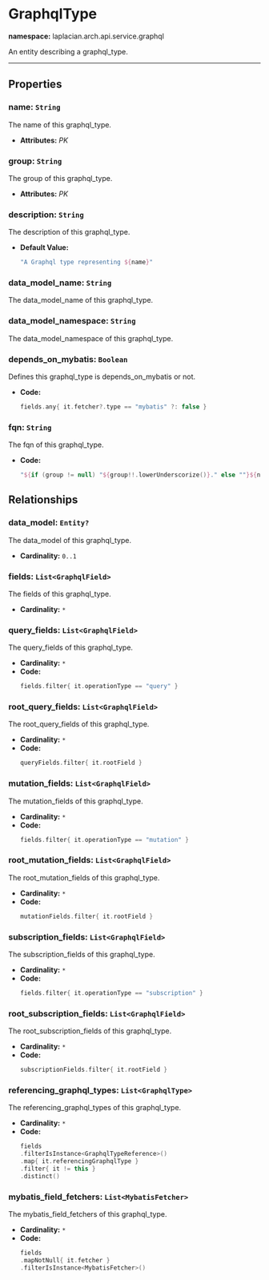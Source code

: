 # **GraphqlType**
**namespace:** laplacian.arch.api.service.graphql

An entity describing a graphql_type.



---

## Properties

### name: `String`
The name of this graphql_type.
- **Attributes:** *PK*

### group: `String`
The group of this graphql_type.
- **Attributes:** *PK*

### description: `String`
The description of this graphql_type.
- **Default Value:**
  ```kotlin
  "A Graphql type representing ${name}"
  ```

### data_model_name: `String`
The data_model_name of this graphql_type.

### data_model_namespace: `String`
The data_model_namespace of this graphql_type.

### depends_on_mybatis: `Boolean`
Defines this graphql_type is depends_on_mybatis or not.
- **Code:**
  ```kotlin
  fields.any{ it.fetcher?.type == "mybatis" ?: false }
  ```

### fqn: `String`
The fqn of this graphql_type.
- **Code:**
  ```kotlin
  "${if (group != null) "${group!!.lowerUnderscorize()}." else ""}${name.lowerUnderscorize()}"
  ```

## Relationships

### data_model: `Entity?`
The data_model of this graphql_type.
- **Cardinality:** `0..1`

### fields: `List<GraphqlField>`
The fields of this graphql_type.
- **Cardinality:** `*`

### query_fields: `List<GraphqlField>`
The query_fields of this graphql_type.
- **Cardinality:** `*`
- **Code:**
  ```kotlin
  fields.filter{ it.operationType == "query" }
  ```

### root_query_fields: `List<GraphqlField>`
The root_query_fields of this graphql_type.
- **Cardinality:** `*`
- **Code:**
  ```kotlin
  queryFields.filter{ it.rootField }
  ```

### mutation_fields: `List<GraphqlField>`
The mutation_fields of this graphql_type.
- **Cardinality:** `*`
- **Code:**
  ```kotlin
  fields.filter{ it.operationType == "mutation" }
  ```

### root_mutation_fields: `List<GraphqlField>`
The root_mutation_fields of this graphql_type.
- **Cardinality:** `*`
- **Code:**
  ```kotlin
  mutationFields.filter{ it.rootField }
  ```

### subscription_fields: `List<GraphqlField>`
The subscription_fields of this graphql_type.
- **Cardinality:** `*`
- **Code:**
  ```kotlin
  fields.filter{ it.operationType == "subscription" }
  ```

### root_subscription_fields: `List<GraphqlField>`
The root_subscription_fields of this graphql_type.
- **Cardinality:** `*`
- **Code:**
  ```kotlin
  subscriptionFields.filter{ it.rootField }
  ```

### referencing_graphql_types: `List<GraphqlType>`
The referencing_graphql_types of this graphql_type.
- **Cardinality:** `*`
- **Code:**
  ```kotlin
  fields
  .filterIsInstance<GraphqlTypeReference>()
  .map{ it.referencingGraphqlType }
  .filter{ it != this }
  .distinct()
  ```

### mybatis_field_fetchers: `List<MybatisFetcher>`
The mybatis_field_fetchers of this graphql_type.
- **Cardinality:** `*`
- **Code:**
  ```kotlin
  fields
  .mapNotNull{ it.fetcher }
  .filterIsInstance<MybatisFetcher>()
  ```